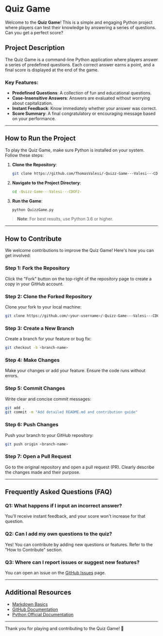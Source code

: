 # Quiz Game

Welcome to the **Quiz Game**! This is a simple and engaging Python project where players can test their knowledge by answering a series of questions. Can you get a perfect score?

## Project Description

The Quiz Game is a command-line Python application where players answer a series of predefined questions. Each correct answer earns a point, and a final score is displayed at the end of the game.

### Key Features:
- **Predefined Questions**: A collection of fun and educational questions.
- **Case-Insensitive Answers**: Answers are evaluated without worrying about capitalization.
- **Instant Feedback**: Know immediately whether your answer was correct.
- **Score Summary**: A final congratulatory or encouraging message based on your performance.

---

## How to Run the Project

To play the Quiz Game, make sure Python is installed on your system. Follow these steps:

1. **Clone the Repository**:
   ```bash
   git clone https://github.com/ThomasValesi/-Quizz-Game---Valesi---CDOF2-.git
   ```

2. **Navigate to the Project Directory**:
   ```bash
   cd -Quizz-Game---Valesi---CDOF2-
   ```

3. **Run the Game**:
   ```bash
   python QuizzGame.py
   ```

> **Note**: For best results, use Python 3.6 or higher.

---

## How to Contribute

We welcome contributions to improve the Quiz Game! Here's how you can get involved:

### Step 1: Fork the Repository
Click the "Fork" button on the top-right of the repository page to create a copy in your GitHub account.

### Step 2: Clone the Forked Repository
Clone your fork to your local machine:
   ```bash
   git clone https://github.com/<your-username>/-Quizz-Game---Valesi---CDOF2-.git
   ```

### Step 3: Create a New Branch
Create a branch for your feature or bug fix:
   ```bash
   git checkout -b <branch-name>
   ```

### Step 4: Make Changes
Make your changes or add your feature. Ensure the code runs without errors.

### Step 5: Commit Changes
Write clear and concise commit messages:
   ```bash
   git add .
   git commit -m "Add detailed README.md and contribution guide"
   ```

### Step 6: Push Changes
Push your branch to your GitHub repository:
   ```bash
   git push origin <branch-name>
   ```

### Step 7: Open a Pull Request
Go to the original repository and open a pull request (PR). Clearly describe the changes made and their purpose.

---

## Frequently Asked Questions (FAQ)

### Q1: What happens if I input an incorrect answer?
You'll receive instant feedback, and your score won't increase for that question.

### Q2: Can I add my own questions to the quiz?
Yes! You can contribute by adding new questions or features. Refer to the "How to Contribute" section.

### Q3: Where can I report issues or suggest new features?
You can open an issue on the [GitHub Issues](https://github.com/ThomasValesi/-Quizz-Game---Valesi---CDOF2-/issues) page.

---

## Additional Resources

- [Markdown Basics](https://www.markdownguide.org/getting-started/)
- [GitHub Documentation](https://docs.github.com/)
- [Python Official Documentation](https://docs.python.org/3/)

---

Thank you for playing and contributing to the Quiz Game! 🎉

